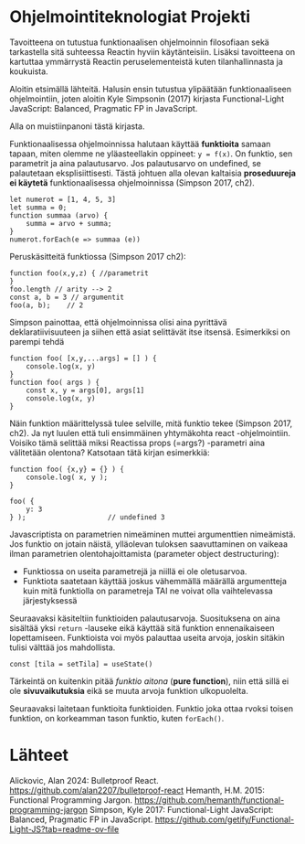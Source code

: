 # Ohjelmointiteknologiat Projekti
Tavoitteena on tutustua funktionaalisen ohjelmoinnin filosofiaan sekä tarkastella sitä suhteessa Reactin hyviin käytänteisiin. Lisäksi tavoitteena on kartuttaa ymmärrystä Reactin peruselementeistä kuten tilanhallinnasta ja koukuista.

Aloitin etsimällä lähteitä. Halusin ensin tutustua ylipäätään funktionaaliseen ohjelmointiin, joten aloitin Kyle Simpsonin (2017) kirjasta Functional-Light JavaScript: Balanced, Pragmatic FP in JavaScript.

Alla on muistiinpanoni tästä kirjasta.

Funktionaalisessa ohjelmoinnissa halutaan käyttää **funktioita** samaan tapaan, miten olemme ne yläasteellakin oppineet: `y = f(x)`. On funktio, sen parametrit ja aina palautusarvo. Jos palautusarvo on undefined, se palautetaan eksplisiittisesti.  Tästä johtuen alla olevan kaltaisia **proseduureja ei käytetä** funktionaalisessa ohjelmoinnissa (Simpson 2017, ch2).

    let numerot = [1, 4, 5, 3]
    let summa = 0;
    function summaa (arvo) {
        summa = arvo + summa;
    }
    numerot.forEach(e => summaa (e))

Peruskäsitteitä funktiossa (Simpson 2017 ch2):

    function foo(x,y,z) { //parametrit
    }
    foo.length // arity --> 2
    const a, b = 3 // argumentit 
    foo(a, b);    // 2

Simpson painottaa, että ohjelmoinnissa olisi aina pyrittävä deklaratiivisuuteen ja siihen että asiat selittävät itse itsensä. Esimerkiksi on parempi tehdä

    function foo( [x,y,...args] = [] ) {
        console.log(x, y)
    }     
    function foo( args ) {
        const x, y = args[0], args[1]
        console.log(x, y)
    }   

Näin funktion määrittelyssä tulee selville, mitä funktio tekee (Simpson 2017, ch2). Ja nyt luulen että tuli ensimmäinen yhtymäkohta react -ohjelmointiin. Voisiko tämä selittää miksi Reactissa props (=args?) -parametri aina välitetään olentona? Katsotaan tätä kirjan esimerkkiä:

    function foo( {x,y} = {} ) {
        console.log( x, y );
    }

    foo( {
        y: 3
    } );                    // undefined 3

Javascriptista on parametrien nimeäminen muttei argumenttien nimeämistä. Jos funktio on jotain näistä, ylläolevan tuloksen saavuttaminen on vaikeaa ilman parametrien olentohajoittamista (parameter object destructuring):

- Funktiossa on useita parametrejä ja niillä ei ole oletusarvoa.
- Funktiota saatetaan käyttää joskus vähemmällä määrällä argumentteja kuin mitä funktiolla on parametreja TAI ne voivat olla vaihtelevassa järjestyksessä

Seuraavaksi käsiteltiin funktioiden palautusarvoja. Suosituksena on aina sisältää yksi `return` -lauseke eikä käyttää sitä funktion ennenaikaiseen lopettamiseen. Funktioista voi myös palauttaa useita arvoja, joskin sitäkin tulisi välttää jos mahdollista.

    const [tila = setTila] = useState()

Tärkeintä on kuitenkin pitää *funktio aitona* (**pure function**), niin että sillä ei ole **sivuvaikutuksia** eikä se muuta arvoja funktion ulkopuolelta.

Seuraavaksi laitetaan funktioita funktioiden. Funktio joka ottaa rvoksi toisen funktion, on korkeamman tason funktio, kuten `forEach()`. 

# Lähteet
Alickovic, Alan 2024: Bulletproof React. https://github.com/alan2207/bulletproof-react
Hemanth, H.M. 2015: Functional Programming Jargon. https://github.com/hemanth/functional-programming-jargon
Simpson, Kyle 2017: Functional-Light JavaScript: Balanced, Pragmatic FP in JavaScript. https://github.com/getify/Functional-Light-JS?tab=readme-ov-file